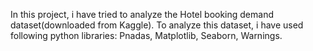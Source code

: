 In this project, i have tried to analyze the Hotel booking demand dataset(downloaded from Kaggle).
To analyze this dataset, i have used following python libraries:
Pnadas,
Matplotlib,
Seaborn,
Warnings.


